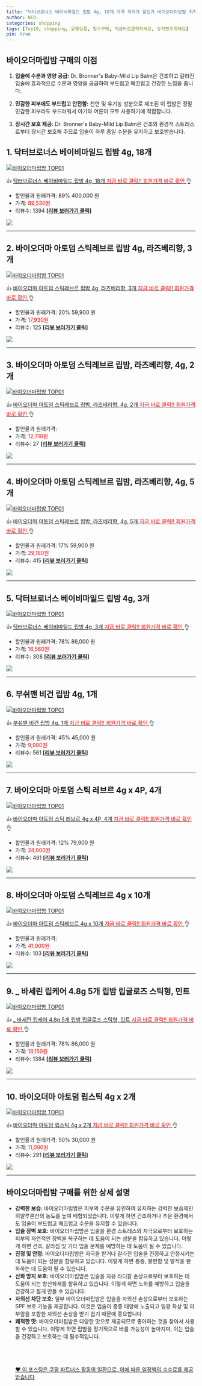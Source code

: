 ```yaml
---
title: "닥터브로너스 베이비마일드 립밤 4g, 18개 가격 최저가 할인가 바이오더마립밤 최저가 추천 제품 비교"
author: NEO.
categories: shopping
tags: [Top10, shopping, 유행상품, 필수구매, 지금바로클릭하세요, 놓치면후회해요]
pin: true
---
```

## 바이오더마립밤 구매의 이점
1. **입술에 수분과 영양 공급:** Dr. Bronner's Baby-Mild Lip Balm은 건조하고 갈라진 입술에 효과적으로 수분과 영양을 공급하여 부드럽고 매끄럽고 건강한 느낌을 줍니다.

2. **민감한 피부에도 부드럽고 안전함:** 천연 및 유기농 성분으로 제조된 이 립밤은 정말 민감한 피부라도 부드러워서 아기와 어른이 모두 사용하기에 적합합니다.

3. **장시간 보호 제공:** Dr. Bronner's Baby-Mild Lip Balm은 건조와 환경적 스트레스로부터 장시간 보호해 주므로 입술이 하루 종일 수분을 유지하고 보호받습니다.

   

## 1. 닥터브로너스 베이비마일드 립밤 4g, 18개

[![바이오더마립밤 TOP01](https://thumbnail7.coupangcdn.com/thumbnails/remote/490x490ex/image/retail/images/07c600f4-a93c-48eb-a963-2bab5a74e8893652773005367683859.png)](https://link.coupang.com/re/AFFSDP?lptag=AF3617701&subid=GithubCoopas&pageKey=130666514&traceid=V0-153&itemId=19167392038&vendorItemId=86285709870)


👍 [닥터브로너스 베이비마일드 립밤 4g, 18개 <font color=red> 지금 바로 클릭!! 회원가격 바로 확인 </font> ](https://link.coupang.com/re/AFFSDP?lptag=AF3617701&subid=GithubCoopas&pageKey=130666514&traceid=V0-153&itemId=19167392038&vendorItemId=86285709870) 👌 


- 할인율과 원래가격: 89%  400,000   원
- 가격: <span style='color:red'>89,530원</span>
- 리뷰수: 1394  [**[리뷰 보러가기 클릭]**](https://link.coupang.com/re/AFFSDP?lptag=AF3617701&subid=GithubCoopas&pageKey=130666514&traceid=V0-153&itemId=19167392038&vendorItemId=86285709870)

[![](/discount_price.png)](https://link.coupang.com/re/AFFSDP?lptag=AF3617701&subid=GithubCoopas&pageKey=130666514&traceid=V0-153&itemId=19167392038&vendorItemId=86285709870)

---


   

## 2. 바이오더마 아토덤 스틱레브르 립밤 4g, 라즈베리향, 3개

[![바이오더마립밤 TOP01](https://thumbnail6.coupangcdn.com/thumbnails/remote/490x490ex/image/vendor_inventory/d753/446a8829ead29010c514ab62a7fbd4f8965376ddaa1355676d1f73fa9728.jpg)](https://link.coupang.com/re/AFFSDP?lptag=AF3617701&subid=GithubCoopas&pageKey=7558994714&traceid=V0-153&itemId=5002309&vendorItemId=3083869304)


👍 [바이오더마 아토덤 스틱레브르 립밤 4g, 라즈베리향, 3개 <font color=red> 지금 바로 클릭!! 회원가격 바로 확인 </font> ](https://link.coupang.com/re/AFFSDP?lptag=AF3617701&subid=GithubCoopas&pageKey=7558994714&traceid=V0-153&itemId=5002309&vendorItemId=3083869304) 👌 


- 할인율과 원래가격: 20%  59,900   원
- 가격: <span style='color:red'>17,930원</span>
- 리뷰수: 125  [**[리뷰 보러가기 클릭]**](https://link.coupang.com/re/AFFSDP?lptag=AF3617701&subid=GithubCoopas&pageKey=7558994714&traceid=V0-153&itemId=5002309&vendorItemId=3083869304)

[![](/discount_price.png)](https://link.coupang.com/re/AFFSDP?lptag=AF3617701&subid=GithubCoopas&pageKey=7558994714&traceid=V0-153&itemId=5002309&vendorItemId=3083869304)

---


   

## 3. 바이오더마 아토덤 스틱레브르 립밤, 라즈베리향, 4g, 2개

[![바이오더마립밤 TOP01](https://thumbnail9.coupangcdn.com/thumbnails/remote/490x490ex/image/vendor_inventory/847b/6d29234809531439d32aefe3a6516c59eaad1e9569ca35d766fe9f62a38b.jpg)](https://link.coupang.com/re/AFFSDP?lptag=AF3617701&subid=GithubCoopas&pageKey=7558994714&traceid=V0-153&itemId=5002627&vendorItemId=87842627004)


👍 [바이오더마 아토덤 스틱레브르 립밤, 라즈베리향, 4g, 2개 <font color=red> 지금 바로 클릭!! 회원가격 바로 확인 </font> ](https://link.coupang.com/re/AFFSDP?lptag=AF3617701&subid=GithubCoopas&pageKey=7558994714&traceid=V0-153&itemId=5002627&vendorItemId=87842627004) 👌 


- 할인율과 원래가격: 
- 가격: <span style='color:red'>12,710원</span>
- 리뷰수: 27  [**[리뷰 보러가기 클릭]**](https://link.coupang.com/re/AFFSDP?lptag=AF3617701&subid=GithubCoopas&pageKey=7558994714&traceid=V0-153&itemId=5002627&vendorItemId=87842627004)

[![](/discount_price.png)](https://link.coupang.com/re/AFFSDP?lptag=AF3617701&subid=GithubCoopas&pageKey=7558994714&traceid=V0-153&itemId=5002627&vendorItemId=87842627004)

---


   

## 4. 바이오더마 아토덤 스틱레브르 립밤, 라즈베리향, 4g, 5개

[![바이오더마립밤 TOP01](https://thumbnail10.coupangcdn.com/thumbnails/remote/490x490ex/image/vendor_inventory/8d78/d0ef2b89494141c9a37d76fd478fc5f4a510a9acabdaf767325188422842.jpg)](https://link.coupang.com/re/AFFSDP?lptag=AF3617701&subid=GithubCoopas&pageKey=7558994714&traceid=V0-153&itemId=2071305021&vendorItemId=87876363515)


👍 [바이오더마 아토덤 스틱레브르 립밤, 라즈베리향, 4g, 5개 <font color=red> 지금 바로 클릭!! 회원가격 바로 확인 </font> ](https://link.coupang.com/re/AFFSDP?lptag=AF3617701&subid=GithubCoopas&pageKey=7558994714&traceid=V0-153&itemId=2071305021&vendorItemId=87876363515) 👌 


- 할인율과 원래가격: 17%  59,900   원
- 가격: <span style='color:red'>29,180원</span>
- 리뷰수: 415  [**[리뷰 보러가기 클릭]**](https://link.coupang.com/re/AFFSDP?lptag=AF3617701&subid=GithubCoopas&pageKey=7558994714&traceid=V0-153&itemId=2071305021&vendorItemId=87876363515)

[![](/discount_price.png)](https://link.coupang.com/re/AFFSDP?lptag=AF3617701&subid=GithubCoopas&pageKey=7558994714&traceid=V0-153&itemId=2071305021&vendorItemId=87876363515)

---


   

## 5. 닥터브로너스 베이비마일드 립밤 4g, 3개

[![바이오더마립밤 TOP01](https://thumbnail6.coupangcdn.com/thumbnails/remote/490x490ex/image/retail/images/209907589772373-4dba9c58-69d7-4343-a375-f32a9df80c0b.jpg)](https://link.coupang.com/re/AFFSDP?lptag=AF3617701&subid=GithubCoopas&pageKey=130666514&traceid=V0-153&itemId=19167892434&vendorItemId=70229782118)


👍 [닥터브로너스 베이비마일드 립밤 4g, 3개 <font color=red> 지금 바로 클릭!! 회원가격 바로 확인 </font> ](https://link.coupang.com/re/AFFSDP?lptag=AF3617701&subid=GithubCoopas&pageKey=130666514&traceid=V0-153&itemId=19167892434&vendorItemId=70229782118) 👌 


- 할인율과 원래가격: 78%  86,000   원
- 가격: <span style='color:red'>16,560원</span>
- 리뷰수: 308  [**[리뷰 보러가기 클릭]**](https://link.coupang.com/re/AFFSDP?lptag=AF3617701&subid=GithubCoopas&pageKey=130666514&traceid=V0-153&itemId=19167892434&vendorItemId=70229782118)

[![](/discount_price.png)](https://link.coupang.com/re/AFFSDP?lptag=AF3617701&subid=GithubCoopas&pageKey=130666514&traceid=V0-153&itemId=19167892434&vendorItemId=70229782118)

---


   

## 6. 부쉬맨 비건 립밤 4g, 1개

[![바이오더마립밤 TOP01](https://thumbnail6.coupangcdn.com/thumbnails/remote/490x490ex/image/retail/images/253585386586953-55ffd5a1-1b18-4ed0-afda-26cceb97c378.JPG)](https://link.coupang.com/re/AFFSDP?lptag=AF3617701&subid=GithubCoopas&pageKey=4824400219&traceid=V0-153&itemId=6218114207&vendorItemId=73514003563)


👍 [부쉬맨 비건 립밤 4g, 1개 <font color=red> 지금 바로 클릭!! 회원가격 바로 확인 </font> ](https://link.coupang.com/re/AFFSDP?lptag=AF3617701&subid=GithubCoopas&pageKey=4824400219&traceid=V0-153&itemId=6218114207&vendorItemId=73514003563) 👌 


- 할인율과 원래가격: 45%  45,000   원
- 가격: <span style='color:red'>9,900원</span>
- 리뷰수: 561  [**[리뷰 보러가기 클릭]**](https://link.coupang.com/re/AFFSDP?lptag=AF3617701&subid=GithubCoopas&pageKey=4824400219&traceid=V0-153&itemId=6218114207&vendorItemId=73514003563)

[![](/discount_price.png)](https://link.coupang.com/re/AFFSDP?lptag=AF3617701&subid=GithubCoopas&pageKey=4824400219&traceid=V0-153&itemId=6218114207&vendorItemId=73514003563)

---


   

## 7. 바이오더마 아토덤 스틱 레브르 4g x 4P, 4개

[![바이오더마립밤 TOP01](https://thumbnail9.coupangcdn.com/thumbnails/remote/490x490ex/image/vendor_inventory/5f8f/b2edeb9112b11266b6bfd45577b9dd0738785336288bed96737bd638d279.jpg)](https://link.coupang.com/re/AFFSDP?lptag=AF3617701&subid=GithubCoopas&pageKey=7558994714&traceid=V0-153&itemId=20772706091&vendorItemId=87842627029)


👍 [바이오더마 아토덤 스틱 레브르 4g x 4P, 4개 <font color=red> 지금 바로 클릭!! 회원가격 바로 확인 </font> ](https://link.coupang.com/re/AFFSDP?lptag=AF3617701&subid=GithubCoopas&pageKey=7558994714&traceid=V0-153&itemId=20772706091&vendorItemId=87842627029) 👌 


- 할인율과 원래가격: 12%  79,900   원
- 가격: <span style='color:red'>24,000원</span>
- 리뷰수: 481  [**[리뷰 보러가기 클릭]**](https://link.coupang.com/re/AFFSDP?lptag=AF3617701&subid=GithubCoopas&pageKey=7558994714&traceid=V0-153&itemId=20772706091&vendorItemId=87842627029)

[![](/discount_price.png)](https://link.coupang.com/re/AFFSDP?lptag=AF3617701&subid=GithubCoopas&pageKey=7558994714&traceid=V0-153&itemId=20772706091&vendorItemId=87842627029)

---


   

## 8. 바이오더마 아토덤 스틱레브르 4g x 10개

[![바이오더마립밤 TOP01](https://thumbnail10.coupangcdn.com/thumbnails/remote/490x490ex/image/vendor_inventory/a734/b5df151c77882d74e837b878a2b7b24881a4c97d517badcba37e43513b97.jpg)](https://link.coupang.com/re/AFFSDP?lptag=AF3617701&subid=GithubCoopas&pageKey=6940543963&traceid=V0-153&itemId=20854080185&vendorItemId=83308828965)


👍 [바이오더마 아토덤 스틱레브르 4g x 10개 <font color=red> 지금 바로 클릭!! 회원가격 바로 확인 </font> ](https://link.coupang.com/re/AFFSDP?lptag=AF3617701&subid=GithubCoopas&pageKey=6940543963&traceid=V0-153&itemId=20854080185&vendorItemId=83308828965) 👌 


- 할인율과 원래가격: 
- 가격: <span style='color:red'>41,900원</span>
- 리뷰수: 103  [**[리뷰 보러가기 클릭]**](https://link.coupang.com/re/AFFSDP?lptag=AF3617701&subid=GithubCoopas&pageKey=6940543963&traceid=V0-153&itemId=20854080185&vendorItemId=83308828965)

[![](/discount_price.png)](https://link.coupang.com/re/AFFSDP?lptag=AF3617701&subid=GithubCoopas&pageKey=6940543963&traceid=V0-153&itemId=20854080185&vendorItemId=83308828965)

---


   

## 9. _ 바세린 립케어 4.8g 5개 립밤 립글로즈 스틱형, 민트

[![바이오더마립밤 TOP01](https://thumbnail6.coupangcdn.com/thumbnails/remote/490x490ex/image/vendor_inventory/1123/5efe69c31dee1566038bfeee4d4d2c310b6deaa1ec568460a67e62189fb2.jpg)](https://link.coupang.com/re/AFFSDP?lptag=AF3617701&subid=GithubCoopas&pageKey=7650864197&traceid=V0-153&itemId=20356665761&vendorItemId=84646141373)


👍 [_ 바세린 립케어 4.8g 5개 립밤 립글로즈 스틱형, 민트 <font color=red> 지금 바로 클릭!! 회원가격 바로 확인 </font> ](https://link.coupang.com/re/AFFSDP?lptag=AF3617701&subid=GithubCoopas&pageKey=7650864197&traceid=V0-153&itemId=20356665761&vendorItemId=84646141373) 👌 


- 할인율과 원래가격: 78%  86,000   원
- 가격: <span style='color:red'>18,150원</span>
- 리뷰수: 1384  [**[리뷰 보러가기 클릭]**](https://link.coupang.com/re/AFFSDP?lptag=AF3617701&subid=GithubCoopas&pageKey=7650864197&traceid=V0-153&itemId=20356665761&vendorItemId=84646141373)

[![](/discount_price.png)](https://link.coupang.com/re/AFFSDP?lptag=AF3617701&subid=GithubCoopas&pageKey=7650864197&traceid=V0-153&itemId=20356665761&vendorItemId=84646141373)

---


   

## 10. 바이오더마 아토덤 립스틱 4g x 2개

[![바이오더마립밤 TOP01](https://thumbnail7.coupangcdn.com/thumbnails/remote/490x490ex/image/vendor_inventory/c1ca/17669a5a53b01a0ff0ea10d0508850ff3684d6622e94960dde314cee15db.jpg)](https://link.coupang.com/re/AFFSDP?lptag=AF3617701&subid=GithubCoopas&pageKey=7558994714&traceid=V0-153&itemId=19598385188&vendorItemId=85513434708)


👍 [바이오더마 아토덤 립스틱 4g x 2개 <font color=red> 지금 바로 클릭!! 회원가격 바로 확인 </font> ](https://link.coupang.com/re/AFFSDP?lptag=AF3617701&subid=GithubCoopas&pageKey=7558994714&traceid=V0-153&itemId=19598385188&vendorItemId=85513434708) 👌 


- 할인율과 원래가격: 50%  30,000   원
- 가격: <span style='color:red'>11,090원</span>
- 리뷰수: 291  [**[리뷰 보러가기 클릭]**](https://link.coupang.com/re/AFFSDP?lptag=AF3617701&subid=GithubCoopas&pageKey=7558994714&traceid=V0-153&itemId=19598385188&vendorItemId=85513434708)

[![](/discount_price.png)](https://link.coupang.com/re/AFFSDP?lptag=AF3617701&subid=GithubCoopas&pageKey=7558994714&traceid=V0-153&itemId=19598385188&vendorItemId=85513434708)

---
## 바이오더마립밤 구매를 위한 상세 설명
* **강력한 보습:** 바이오더마립밤은 피부의 수분을 유인하여 유지하는 강력한 보습제인 히알루론산의 농도를 높여 배합되었습니다. 이렇게 하면 건조하거나 추운 환경에서도 입술이 부드럽고 매끄럽고 수분을 유지할 수 있습니다.
* **입술 장벽 보호:** 바이오더마립밤은 입술을 환경 스트레스와 자극으로부터 보호하는 피부의 자연적인 장벽을 복구하는 데 도움이 되는 성분을 함유하고 있습니다. 이렇게 하면 건조, 갈라짐 및 기타 입술 문제를 예방하는 데 도움이 될 수 있습니다.
* **진정 및 안정:** 바이오더마립밤은 자극을 받거나 갈라진 입술을 진정하고 안정시키는 데 도움이 되는 성분을 함유하고 있습니다. 이렇게 하면 통증, 불편함 및 발적을 완화하는 데 도움이 될 수 있습니다.
* **산화 방지 보호:** 바이오더마립밤은 입술을 자유 라디칼 손상으로부터 보호하는 데 도움이 되는 항산화제를 함유하고 있습니다. 이렇게 하면 노화를 예방하고 입술을 건강하고 젊게 만들 수 있습니다.
* **자외선 차단 보호:** 일부 바이오더마립밤은 입술을 자외선 손상으로부터 보호하는 SPF 보호 기능을 제공합니다. 이것은 입술이 종종 태양에 노출되고 일광 화상 및 피부암을 포함한 자외선 손상을 받기 쉽기 때문에 중요합니다.
* **쾌적한 맛:** 바이오더마립밤은 다양한 맛으로 제공되므로 좋아하는 것을 찾아서 사용할 수 있습니다. 이렇게 하면 립밤을 정기적으로 바를 가능성이 높아지며, 이는 입술을 건강하고 보호하는 데 필수적입니다.<br><br><br><br><br> [ ❤  이 포스팅은 쿠팡 파트너스 활동의 일환으로, 이에 따른 일정액의 수수료를 제공받습니다](https://link.coupang.com/a/bcEFyh)